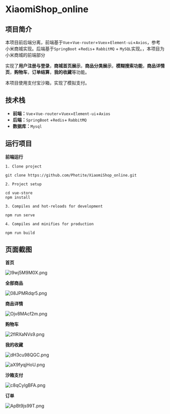 # **XiaomiShop_online**

## 项目简介

本项目前后端分离，前端基于`Vue`+`Vue-router`+`Vuex`+`Element-ui`+`Axios`，参考小米商城实现。后端基于`SpringBoot` +`Redis`+ `RabbitMQ` + `MySQL`实现。，本项目为小米商城的前端部分

实现了**用户注册与登录**，**商城首页展示**，**商品分类展示**，**模糊搜索功能**，**商品详情页**，**购物车**，**订单结算**，**我的收藏**等功能。

本项目使用支付宝沙箱，实现了模拟支付。

## 技术栈

- **前端：**`Vue`+`Vue-router`+`Vuex`+`Element-ui`+`Axios`
- **后端：**`SpringBoot` +`Redis`+ `RabbitMQ`
- **数据库：**`Mysql`

## 运行项目

**前端运行**

```
1. Clone project

git clone https://github.com/Photite/XiaomiShop_online.git

2. Project setup

cd vue-store
npm install

3. Compiles and hot-reloads for development

npm run serve

4. Compiles and minifies for production

npm run build
```

## 页面截图

**首页**

![I9wj5M9M0X.png](https://picshack.net/ib/I9wj5M9M0X.png)

**全部商品**

![08JPMRdqr5.png](https://picshack.net/ib/08JPMRdqr5.png)

**商品详情**

![Ojv8MAcf2m.png](https://picshack.net/ib/Ojv8MAcf2m.png)

**购物车**

![2flRXaNVs9.png](https://picshack.net/ib/2flRXaNVs9.png)

**我的收藏**

![dH3cu98QGC.png](https://picshack.net/ib/dH3cu98QGC.png)

![aX9fyqjHoU.png](https://picshack.net/ib/aX9fyqjHoU.png)

**沙箱支付**

![c8qCylgBFA.png](https://picshack.net/ib/c8qCylgBFA.png)

**订单**

![ApBt9js99T.png](https://picshack.net/ib/ApBt9js99T.png)
